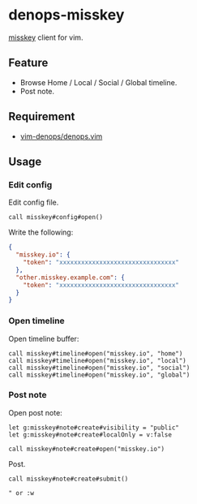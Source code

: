 # denops-misskey

[misskey](https://misskey-hub.net/) client for vim.

## Feature

- Browse Home / Local / Social / Global timeline.
- Post note.

## Requirement

- [vim-denops/denops.vim](https://github.com/vim-denops/denops.vim)

## Usage

### Edit config

Edit config file.

```vim
call misskey#config#open()
```

Write the following:

```json:config.json
{
  "misskey.io": {
    "token": "xxxxxxxxxxxxxxxxxxxxxxxxxxxxxxxx"
  },
  "other.misskey.example.com": {
    "token": "xxxxxxxxxxxxxxxxxxxxxxxxxxxxxxxx"
  }
}
```

### Open timeline

Open timeline buffer:

```vim
call misskey#timeline#open("misskey.io", "home")
call misskey#timeline#open("misskey.io", "local")
call misskey#timeline#open("misskey.io", "social")
call misskey#timeline#open("misskey.io", "global")
```

### Post note

Open post note:

```vim
let g:misskey#note#create#visibility = "public"
let g:misskey#note#create#localOnly = v:false

call misskey#note#create#open("misskey.io")
```

Post.

```vim
call misskey#note#create#submit()

" or :w
```

